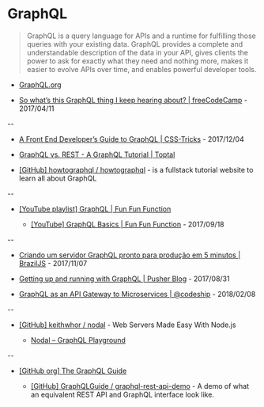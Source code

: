 # GraphQL

> GraphQL is a query language for APIs and a runtime for fulfilling those queries with your existing data. GraphQL provides a complete and understandable description of the data in your API, gives clients the power to ask for exactly what they need and nothing more, makes it easier to evolve APIs over time, and enables powerful developer tools.

* [GraphQL.org](http://graphql.org/)

* [So what’s this GraphQL thing I keep hearing about? | freeCodeCamp](https://medium.freecodecamp.com/so-whats-this-graphql-thing-i-keep-hearing-about-baf4d36c20cf) - 2017/04/11

--

* [A Front End Developer’s Guide to GraphQL | CSS-Tricks](https://css-tricks.com/front-end-developers-guide-graphql/) - 2017/12/04

* [GraphQL vs. REST - A GraphQL Tutorial | Toptal](https://www.toptal.com/api-development/graphql-vs-rest-tutorial)

* [[GitHub] howtographql / howtographql](https://github.com/howtographql/howtographql) - is a fullstack tutorial website to learn all about GraphQL

--

* [[YouTube playlist] GraphQL | Fun Fun Function](https://www.youtube.com/watch?v=lAJWHHUz8_8&list=PL0zVEGEvSaeEjIDdbK1KfR7V9XBCVAr0P)

  * [[YouTube] GraphQL Basics | Fun Fun Function](https://www.youtube.com/watch?v=lAJWHHUz8_8) - 2017/09/18

--

* [Criando um servidor GraphQL pronto para produção em 5 minutos | BrazilJS](https://braziljs.org/blog/criando-um-servidor-graphql-pronto-para-producao-em-5-minutos/) - 2017/11/07

* [Getting up and running with GraphQL | Pusher Blog](https://blog.pusher.com/getting-up-and-running-with-graphql/) - 2017/08/31

* [GraphQL as an API Gateway to Microservices | @codeship](https://blog.codeship.com/graphql-as-an-api-gateway-to-micro-services/) - 2018/02/08

--

* [[GitHub] keithwhor / nodal](https://github.com/keithwhor/nodal/) - Web Servers Made Easy With Node.js

  * [Nodal – GraphQL Playground](http://graphql.nodaljs.com/)

--

* [[GitHub org] The GraphQL Guide](https://github.com/GraphQLGuide)

  * [[GitHub] GraphQLGuide / graphql-rest-api-demo](https://github.com/GraphQLGuide/graphql-rest-api-demo) - A demo of what an equivalent REST API and GraphQL interface look like.
